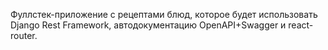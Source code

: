 Фуллстек-приложение с рецептами блюд, которое будет использовать Django Rest Framework, автодокументацию OpenAPI+Swagger и react-router.
